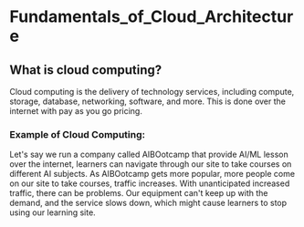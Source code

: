 # Fundamentals_of_Cloud_Architecture

## What is cloud computing?

Cloud computing is the delivery of technology services, including compute, storage, database, networking, software, and more. This is done over the internet with pay as you go pricing.

### Example of Cloud Computing:
Let's say we run a company called AIBOotcamp that provide AI/ML lesson over the internet, learners can navigate through our site to take courses on different AI subjects. As AIBOotcamp gets more popular, more people come on our site to take courses, traffic increases. With unanticipated increased traffic, there can be problems. Our equipment can't keep up with the demand, and the service slows down, which might cause learners to stop using our learning site. 
